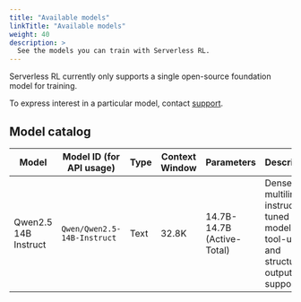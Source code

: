 ```yaml
---
title: "Available models"
linkTitle: "Available models"
weight: 40
description: >
  See the models you can train with Serverless RL.
---
```


Serverless RL currently only supports a single open-source foundation model for training.

To express interest in a particular model, contact [support](mailto:support@wandb.ai).

## Model catalog

| Model | Model ID (for API usage) | Type | Context Window | Parameters | Description |
|-------|--------------------------|------|----------------|------------|-------------|
| Qwen2.5 14B Instruct | `Qwen/Qwen2.5-14B-Instruct` | Text | 32.8K | 14.7B-14.7B (Active-Total) | Dense multilingual instruction-tuned model with tool-use and structured output support |

